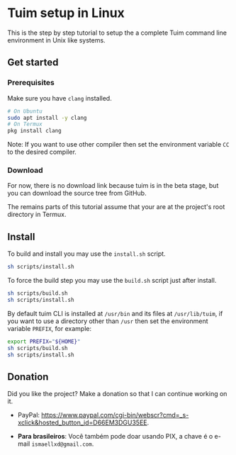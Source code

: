 # Tuim setup in Linux

This is the step by step tutorial to setup the a complete
Tuim command line environment in Unix like systems.

## Get started

### Prerequisites

Make sure you have `clang` installed.

```sh
# On Ubuntu
sudo apt install -y clang
# On Termux
pkg install clang
```

Note: If you want to use other compiler then set the environment variable
`CC` to the desired compiler.

### Download

For now, there is no download link because tuim is in the beta stage,
but you can download the source tree from GitHub.

The remains parts of this tutorial assume that your are at the project's
root directory in Termux.

## Install

To build and install you may use the `install.sh` script.

```sh
sh scripts/install.sh
```

To force the build step you may use the `build.sh` script just after install.

```sh
sh scripts/build.sh
sh scripts/install.sh
```

By default tuim CLI is installed at `/usr/bin` and its files at `/usr/lib/tuim`,
if you want to use a directory other than `/usr` then
set the environment variable `PREFIX`, for example:

```sh
export PREFIX="${HOME}"
sh scripts/build.sh
sh scripts/install.sh
```

## Donation

Did you like the project? Make a donation so that I can continue working on it.

- PayPal: <https://www.paypal.com/cgi-bin/webscr?cmd=_s-xclick&hosted_button_id=D66EM3DGU35EE>.

- **Para brasileiros**: Você também pode doar usando PIX, a chave é o e-mail `ismaellxd@gmail.com`.

